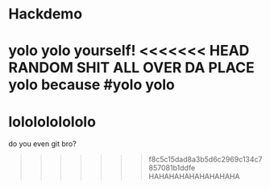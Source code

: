 Hackdemo
========

yolo
yolo yourself!
<<<<<<< HEAD
RANDOM SHIT ALL OVER DA PLACE
yolo because #yolo yolo
=======
lololololololo
=======
do you even git bro?
>>>>>>> f8c5c15dad8a3b5d6c2969c134c7857081b1ddfe
HAHAHAHAHAHAHAHAHA
